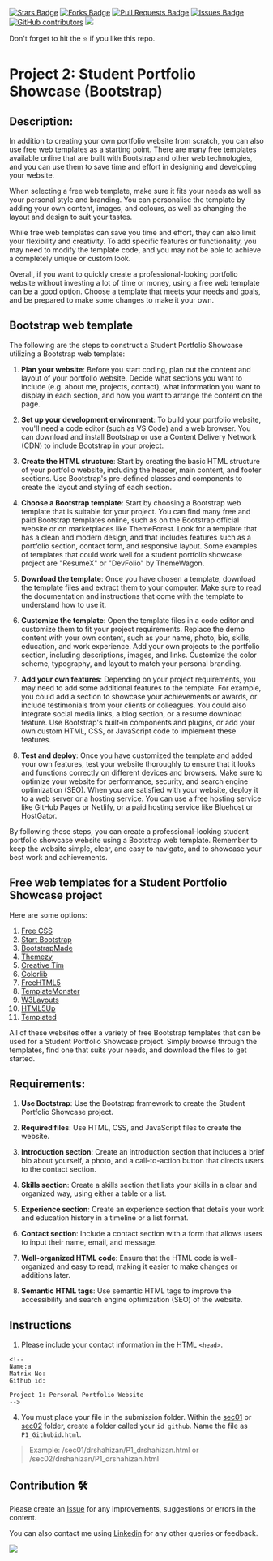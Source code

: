 <a href="https://github.com/drshahizan/software-engineering/stargazers"><img src="https://img.shields.io/github/stars/drshahizan/software-engineering" alt="Stars Badge"/></a>
<a href="https://github.com/drshahizan/software-engineering/network/members"><img src="https://img.shields.io/github/forks/drshahizan/software-engineering" alt="Forks Badge"/></a>
<a href="https://github.com/drshahizan/software-engineering/pulls"><img src="https://img.shields.io/github/issues-pr/drshahizan/software-engineering" alt="Pull Requests Badge"/></a>
<a href="https://github.com/drshahizan/software-engineering/issues"><img src="https://img.shields.io/github/issues/drshahizan/software-engineering" alt="Issues Badge"/></a>
<a href="https://github.com/drshahizan/software-engineering/graphs/contributors"><img alt="GitHub contributors" src="https://img.shields.io/github/contributors/drshahizan/software-engineering?color=2b9348"></a>
![](https://visitor-badge.glitch.me/badge?page_id=drshahizan/software-engineering)

Don't forget to hit the :star: if you like this repo.

# Project 2: Student Portfolio Showcase (Bootstrap)

## Description:
In addition to creating your own portfolio website from scratch, you can also use free web templates as a starting point. There are many free templates available online that are built with Bootstrap and other web technologies, and you can use them to save time and effort in designing and developing your website.

When selecting a free web template, make sure it fits your needs as well as your personal style and branding. You can personalise the template by adding your own content, images, and colours, as well as changing the layout and design to suit your tastes.

While free web templates can save you time and effort, they can also limit your flexibility and creativity. To add specific features or functionality, you may need to modify the template code, and you may not be able to achieve a completely unique or custom look.

Overall, if you want to quickly create a professional-looking portfolio website without investing a lot of time or money, using a free web template can be a good option. Choose a template that meets your needs and goals, and be prepared to make some changes to make it your own.

## Bootstrap web template
The following are the steps to construct a Student Portfolio Showcase utilizing a Bootstrap web template:

1. **Plan your website**: Before you start coding, plan out the content and layout of your portfolio website. Decide what sections you want to include (e.g. about me, projects, contact), what information you want to display in each section, and how you want to arrange the content on the page.

2. **Set up your development environment**: To build your portfolio website, you'll need a code editor (such as VS Code) and a web browser. You can download and install Bootstrap or use a Content Delivery Network (CDN) to include Bootstrap in your project.

3. **Create the HTML structure**: Start by creating the basic HTML structure of your portfolio website, including the header, main content, and footer sections. Use Bootstrap's pre-defined classes and components to create the layout and styling of each section.

4. **Choose a Bootstrap template**: Start by choosing a Bootstrap web template that is suitable for your project. You can find many free and paid Bootstrap templates online, such as on the Bootstrap official website or on marketplaces like ThemeForest. Look for a template that has a clean and modern design, and that includes features such as a portfolio section, contact form, and responsive layout. Some examples of templates that could work well for a student portfolio showcase project are "ResumeX" or "DevFolio" by ThemeWagon.

5. **Download the template**: Once you have chosen a template, download the template files and extract them to your computer. Make sure to read the documentation and instructions that come with the template to understand how to use it.

6. **Customize the template**: Open the template files in a code editor and customize them to fit your project requirements. Replace the demo content with your own content, such as your name, photo, bio, skills, education, and work experience. Add your own projects to the portfolio section, including descriptions, images, and links. Customize the color scheme, typography, and layout to match your personal branding.

7. **Add your own features**: Depending on your project requirements, you may need to add some additional features to the template. For example, you could add a section to showcase your achievements or awards, or include testimonials from your clients or colleagues. You could also integrate social media links, a blog section, or a resume download feature. Use Bootstrap's built-in components and plugins, or add your own custom HTML, CSS, or JavaScript code to implement these features.

8. **Test and deploy**: Once you have customized the template and added your own features, test your website thoroughly to ensure that it looks and functions correctly on different devices and browsers. Make sure to optimize your website for performance, security, and search engine optimization (SEO). When you are satisfied with your website, deploy it to a web server or a hosting service. You can use a free hosting service like GitHub Pages or Netlify, or a paid hosting service like Bluehost or HostGator.

By following these steps, you can create a professional-looking student portfolio showcase website using a Bootstrap web template. Remember to keep the website simple, clear, and easy to navigate, and to showcase your best work and achievements.

## Free web templates for a Student Portfolio Showcase project
Here are some options:
1. [Free CSS](https://www.free-css.com/free-css-templates)
2. [Start Bootstrap](https://startbootstrap.com/)
3. [BootstrapMade](https://bootstrapmade.com/)
4. [Themezy](https://www.themezy.com/)
5. [Creative Tim](https://www.creative-tim.com/)
6. [Colorlib](https://colorlib.com/)
7. [FreeHTML5](https://freehtml5.co/)
8. [TemplateMonster](https://www.templatemonster.com/)
9. [W3Layouts](https://w3layouts.com/)
10. [HTML5Up](https://html5up.net/)
11. [Templated](https://templated.co/)

All of these websites offer a variety of free Bootstrap templates that can be used for a Student Portfolio Showcase project. Simply browse through the templates, find one that suits your needs, and download the files to get started.

## Requirements:
1. **Use Bootstrap**: Use the Bootstrap framework to create the Student Portfolio Showcase project.

2. **Required files**: Use HTML, CSS, and JavaScript files to create the website.

3. **Introduction section**: Create an introduction section that includes a brief bio about yourself, a photo, and a call-to-action button that directs users to the contact section.

4. **Skills section**: Create a skills section that lists your skills in a clear and organized way, using either a table or a list.

5. **Experience section**: Create an experience section that details your work and education history in a timeline or a list format.

6. **Contact section**: Include a contact section with a form that allows users to input their name, email, and message.

7. **Well-organized HTML code**: Ensure that the HTML code is well-organized and easy to read, making it easier to make changes or additions later.

8. **Semantic HTML tags**: Use semantic HTML tags to improve the accessibility and search engine optimization (SEO) of the website.

## Instructions
1. Please include your contact information in the HTML `<head>`.

``` 
<!--
Name:a
Matrix No:
Github id:

Project 1: Personal Portfolio Website
-->
```
4. You must place your file in the submission folder. Within the [sec01](./sec01) or [sec02](./sec02) folder, create a folder called your `id github`. Name the file as `P1_Githubid.html`.
> Example: 
> /sec01/drshahizan/P1_drshahizan.html or
> /sec02/drshahizan/P1_drshahizan.html

## Contribution 🛠️
Please create an [Issue](https://github.com/drshahizan/software-engineering/issues) for any improvements, suggestions or errors in the content.

You can also contact me using [Linkedin](https://www.linkedin.com/in/drshahizan/) for any other queries or feedback.

![](https://visitor-badge.glitch.me/badge?page_id=drshahizan)

